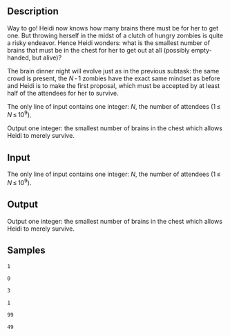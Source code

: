## Description

<div><p>Way to go! Heidi now knows how many brains there must be for her to get one. But throwing herself in the midst of a clutch of hungry zombies is quite a risky endeavor. Hence Heidi wonders: what is the smallest number of brains that must be in the chest for her to get out at all (possibly empty-handed, but alive)?</p><p>The brain dinner night will evolve just as in the previous subtask: the same crowd is present, the <span class="tex-span"><i>N</i> - 1</span> zombies have the exact same mindset as before and Heidi is to make the first proposal, which must be accepted by at least half of the attendees for her to survive.</p></div><div class="input-specification"><p>The only line of input contains one integer: <span class="tex-span"><i>N</i></span>, the number of attendees (<span class="tex-span">1 ≤ <i>N</i> ≤ 10<sup class="upper-index">9</sup>)</span>.</p></div><div class="output-specification"><p>Output one integer: the smallest number of brains in the chest which allows Heidi to merely survive.</p></div>

## Input

<p>The only line of input contains one integer: <span class="tex-span"><i>N</i></span>, the number of attendees (<span class="tex-span">1 ≤ <i>N</i> ≤ 10<sup class="upper-index">9</sup>)</span>.</p>

## Output

<p>Output one integer: the smallest number of brains in the chest which allows Heidi to merely survive.</p>

## Samples

```input1
1

```

```output1
0

```






```input2
3

```

```output2
1

```






```input3
99

```

```output3
49

```



